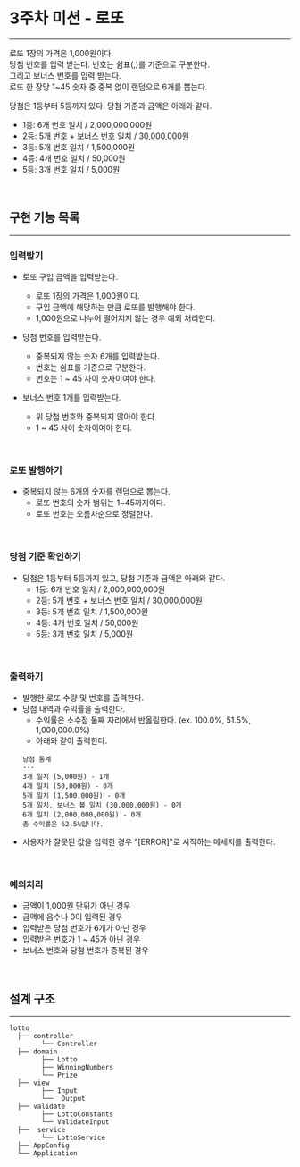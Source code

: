 # 3주차 미션 - 로또 
___
로또 1장의 가격은 1,000원이다.  
당첨 번호를 입력 받는다. 번호는 쉼표(,)를 기준으로 구분한다.  
그리고 보너스 번호를 입력 받는다.  
로또 한 장당 1~45 숫자 중 중복 없이 랜덤으로 6개를 뽑는다.

당첨은 1등부터 5등까지 있다. 당첨 기준과 금액은 아래와 같다.  
- 1등: 6개 번호 일치 / 2,000,000,000원
- 2등: 5개 번호 + 보너스 번호 일치 / 30,000,000원
- 3등: 5개 번호 일치 / 1,500,000원 
- 4등: 4개 번호 일치 / 50,000원
- 5등: 3개 번호 일치 / 5,000원

<br/>


## 구현 기능 목록

------

### 입력받기
- 로또 구입 금액을 입력받는다.
  - 로또 1장의 가격은 1,000원이다. 
  - 구입 금액에 해당하는 만큼 로또를 발행해야 한다.
  - 1,000원으로 나누어 떨어지지 않는 경우 예외 처리한다.


- 당첨 번호를 입력받는다.
  - 중복되지 않는 숫자 6개를 입력받는다.
  - 번호는 쉼표를 기준으로 구분한다.
  - 번호는 1 ~ 45 사이 숫자이여야 한다.


- 보너스 번호 1개를 입력받는다.
  - 위 당첨 번호와 중복되지 않아야 한다. 
  - 1 ~ 45 사이 숫자이여야 한다.

<br>

### 로또 발행하기
- 중복되지 않는 6개의 숫자를 랜덤으로 뽑는다.
  - 로또 번호의 숫자 범위는 1~45까지이다.
  - 로또 번호는 오름차순으로 정렬한다.

<br>


### 당첨 기준 확인하기
- 당첨은 1등부터 5등까지 있고, 당첨 기준과 금액은 아래와 같다.
  - 1등: 6개 번호 일치 / 2,000,000,000원
  - 2등: 5개 번호 + 보너스 번호 일치 / 30,000,000원
  - 3등: 5개 번호 일치 / 1,500,000원
  - 4등: 4개 번호 일치 / 50,000원
  - 5등: 3개 번호 일치 / 5,000원


<br>

### 출력하기
- 발행한 로또 수량 및 번호를 출력한다.
- 당첨 내역과 수익률을 출력한다.
  - 수익률은 소수점 둘째 자리에서 반올림한다. (ex. 100.0%, 51.5%, 1,000,000.0%)
  - 아래와 같이 출력한다.
  ```
  당첨 통계
  ---
  3개 일치 (5,000원) - 1개
  4개 일치 (50,000원) - 0개
  5개 일치 (1,500,000원) - 0개
  5개 일치, 보너스 볼 일치 (30,000,000원) - 0개
  6개 일치 (2,000,000,000원) - 0개
  총 수익률은 62.5%입니다.
  ```
- 사용자가 잘못된 값을 입력한 경우 "[ERROR]"로 시작하는 메세지를 출력한다.

<br>

### 예외처리 
- 금액이 1,000원 단위가 아닌 경우
- 금액에 음수나 0이 입력된 경우
- 입력받은 당첨 번호가 6개가 아닌 경우
- 입력받은 번호가 1 ~ 45가 아닌 경우
- 보너스 번호와 당첨 번호가 중복된 경우


<br/>

## 설계 구조

----
```
lotto
  ├── controller
        └── Controller
  ├── domain
        ├── Lotto
        ├── WinningNumbers
        └── Prize
  ├── view
        ├── Input
        └──  Output
  ├── validate
        ├── LottoConstants
        └── ValidateInput
  ├──  service
        └── LottoService
  ├── AppConfig
  └── Application
```